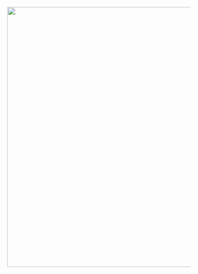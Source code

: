 <figure><img src="https://wakatime.com/share/@ec6832ba-1097-4590-8332-92a9ea4c9703/f22b96f1-b584-4114-a14e-830d4351eeb1.svg" width="600"></img></figure>
